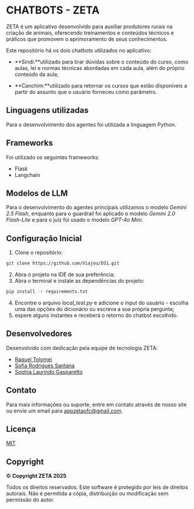 
# CHATBOTS - ZETA

ZETA é um aplicativo desenvolvido para auxiliar produtores rurais na criação de animais, oferecendo treinamentos e conteúdos técnicos e práticos que promovem o aprimoramento de seus conhecimentos.

Este repositório há os dois chatbots utilizados no aplicativo:

- **Sindi:**utilizado para tirar dúvidas sobre o conteúdo do curso, como aulas, lei e normas técnicas abordadas em cada aula, além do próprio conteúdo da aula;
* **Canchim:**utilizado para retornar os cursos que estão disponíveis a partir do assunto que o usuário forneceu como parâmetro.

## Linguagens utilizadas
Para o desenvolvimento dos agentes foi utilizada a linguagem Python.

## Frameworks
Foi utilizado os seguintes frameworks:
* Flask
* Langchain

## Modelos de LLM
Para o desenvolvimento do agentes principais utilizamos o modelo *Gemini 2.5 Flash*, enquanto para o guardrail foi aplicado o modelo *Gemini 2.0 Flash-Lite* e para o juiz foi usado o modelo *GPT-4o Mini*.

## Configuração Inicial
1. Clone o repositório:
```bash
git clone https://github.com/Viajou/DS1.git
```
2. Abra o projeto na IDE de sua preferência;
3. Abra o terminal e instale as dependências do projeto:
```bash
pip install -r requirements.txt
```
4. Encontre o arquivo *local_test.py* e adicione o input do usuário - escolha uma das opções do dicionário ou escreva a sua própria pergunta;
5. espere alguns instantes e receberá o retorno do chatbot escolhido.

## Desenvolvedores
Desenvolvido com dedicação pela equipe de tecnologia ZETA:
- [Raquel Tolomei](https://github.com/RaquelTolomei)  
- [Sofia Rodrigues Santana](https://github.com/SofiaRSantana)  
- [Sophia Laurindo Gasparetto](https://github.com/sosogasp)  

## Contato
Para mais informações ou suporte, entre em contato através de nosso site ou envie um email para appzetaofc@gmail.com.

## Licença  
[MIT](https://choosealicense.com/licenses/mit/)

## Copyright
© **Copyright ZETA 2025**  

Todos os direitos reservados.
Este software é protegido por leis de direitos autorais. Não é permitida a cópia, distribuição ou modificação sem permissão do autor.






